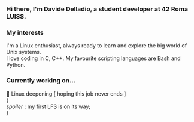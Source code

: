 ### Hi there, I'm Davide Delladio, a student developer at 42 Roma LUISS.  

### My interests

I'm a Linux enthusiast, always ready to learn and explore the big world of Unix systems.  
I love coding in C, C++. My favourite scripting languages are Bash and Python.

### Currently working on...

🐧 Linux deepening [ hoping this job never ends ]  
	{  
		_spoiler_ : my first LFS is on its way;  
	}  


<!--
**stenterello/stenterello** is a ✨ _special_ ✨ repository because its `README.md` (this file) appears on your GitHub profile.

Here are some ideas to get you started:

- 🔭 I’m currently working on ...
- 🌱 I’m currently learning ...
- 👯 I’m looking to collaborate on ...
- 🤔 I’m looking for help with ...
- 💬 Ask me about ...
- 📫 How to reach me: ...
- 😄 Pronouns: ...
- ⚡ Fun fact: ...
-->
